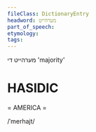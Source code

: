 ```yaml
---
fileClass: DictionaryEntry
headword: מערהייט
part_of_speech: 
etymology: 
tags: 
---
```

מערהייט
די
'majority'

HASIDIC
=======
= AMERICA = 

/ˈmerhajt/